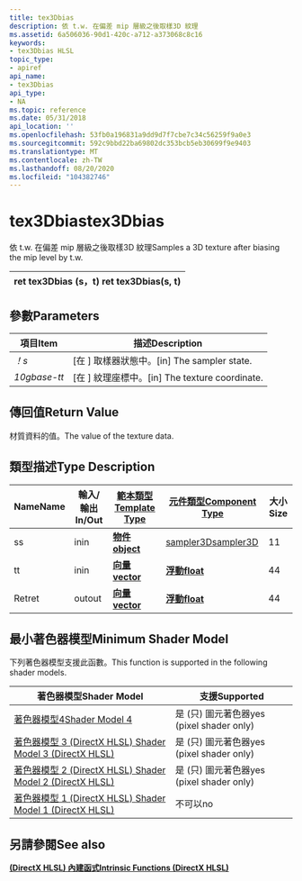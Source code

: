 ```yaml
---
title: tex3Dbias
description: 依 t.w. 在偏差 mip 層級之後取樣3D 紋理
ms.assetid: 6a506036-90d1-420c-a712-a373068c8c16
keywords:
- tex3Dbias HLSL
topic_type:
- apiref
api_name:
- tex3Dbias
api_type:
- NA
ms.topic: reference
ms.date: 05/31/2018
api_location: ''
ms.openlocfilehash: 53fb0a196831a9dd9d7f7cbe7c34c56259f9a0e3
ms.sourcegitcommit: 592c9bbd22ba69802dc353bcb5eb30699f9e9403
ms.translationtype: MT
ms.contentlocale: zh-TW
ms.lasthandoff: 08/20/2020
ms.locfileid: "104382746"
---
```

# <a name="tex3dbias"></a><span data-ttu-id="295af-104">tex3Dbias</span><span class="sxs-lookup"><span data-stu-id="295af-104">tex3Dbias</span></span>

<span data-ttu-id="295af-105">依 t.w. 在偏差 mip 層級之後取樣3D 紋理</span><span class="sxs-lookup"><span data-stu-id="295af-105">Samples a 3D texture after biasing the mip level by t.w.</span></span>



| <span data-ttu-id="295af-106">ret tex3Dbias (s，t) </span><span class="sxs-lookup"><span data-stu-id="295af-106">ret tex3Dbias(s, t)</span></span> |
|---------------------|



 

## <a name="parameters"></a><span data-ttu-id="295af-107">參數</span><span class="sxs-lookup"><span data-stu-id="295af-107">Parameters</span></span>



| <span data-ttu-id="295af-108">項目</span><span class="sxs-lookup"><span data-stu-id="295af-108">Item</span></span>                                                   | <span data-ttu-id="295af-109">描述</span><span class="sxs-lookup"><span data-stu-id="295af-109">Description</span></span>                               |
|--------------------------------------------------------|-------------------------------------------|
| <span data-ttu-id="295af-110"><span id="s"></span><span id="S"></span>*！*</span><span class="sxs-lookup"><span data-stu-id="295af-110"><span id="s"></span><span id="S"></span>*s*</span></span><br/> | <span data-ttu-id="295af-111">\[在 \] 取樣器狀態中。</span><span class="sxs-lookup"><span data-stu-id="295af-111">\[in\] The sampler state.</span></span><br/>      |
| <span data-ttu-id="295af-112"><span id="t"></span><span id="T"></span>*10gbase-t*</span><span class="sxs-lookup"><span data-stu-id="295af-112"><span id="t"></span><span id="T"></span>*t*</span></span><br/> | <span data-ttu-id="295af-113">\[在 \] 紋理座標中。</span><span class="sxs-lookup"><span data-stu-id="295af-113">\[in\] The texture coordinate.</span></span><br/> |



 

## <a name="return-value"></a><span data-ttu-id="295af-114">傳回值</span><span class="sxs-lookup"><span data-stu-id="295af-114">Return Value</span></span>

<span data-ttu-id="295af-115">材質資料的值。</span><span class="sxs-lookup"><span data-stu-id="295af-115">The value of the texture data.</span></span>

## <a name="type-description"></a><span data-ttu-id="295af-116">類型描述</span><span class="sxs-lookup"><span data-stu-id="295af-116">Type Description</span></span>



| <span data-ttu-id="295af-117">Name</span><span class="sxs-lookup"><span data-stu-id="295af-117">Name</span></span> | <span data-ttu-id="295af-118">輸入/輸出</span><span class="sxs-lookup"><span data-stu-id="295af-118">In/Out</span></span> | [<span data-ttu-id="295af-119">**範本類型**</span><span class="sxs-lookup"><span data-stu-id="295af-119">**Template Type**</span></span>](dx-graphics-hlsl-intrinsic-functions.md)                       | [<span data-ttu-id="295af-120">**元件類型**</span><span class="sxs-lookup"><span data-stu-id="295af-120">**Component Type**</span></span>](dx-graphics-hlsl-intrinsic-functions.md) | <span data-ttu-id="295af-121">大小</span><span class="sxs-lookup"><span data-stu-id="295af-121">Size</span></span> |
|------|--------|-------------------------------------------------------------------------------------|----------------------------------------------------------------|------|
| <span data-ttu-id="295af-122">s</span><span class="sxs-lookup"><span data-stu-id="295af-122">s</span></span>    | <span data-ttu-id="295af-123">in</span><span class="sxs-lookup"><span data-stu-id="295af-123">in</span></span>     | [<span data-ttu-id="295af-124">**物件**</span><span class="sxs-lookup"><span data-stu-id="295af-124">**object**</span></span>](dx-graphics-hlsl-intrinsic-functions.md) | [<span data-ttu-id="295af-125">sampler3D</span><span class="sxs-lookup"><span data-stu-id="295af-125">sampler3D</span></span>](dx-graphics-hlsl-sampler.md)                      | <span data-ttu-id="295af-126">1</span><span class="sxs-lookup"><span data-stu-id="295af-126">1</span></span>    |
| <span data-ttu-id="295af-127">t</span><span class="sxs-lookup"><span data-stu-id="295af-127">t</span></span>    | <span data-ttu-id="295af-128">in</span><span class="sxs-lookup"><span data-stu-id="295af-128">in</span></span>     | [<span data-ttu-id="295af-129">**向量**</span><span class="sxs-lookup"><span data-stu-id="295af-129">**vector**</span></span>](dx-graphics-hlsl-intrinsic-functions.md) | [<span data-ttu-id="295af-130">**浮動**</span><span class="sxs-lookup"><span data-stu-id="295af-130">**float**</span></span>](/windows/desktop/WinProg/windows-data-types)                        | <span data-ttu-id="295af-131">4</span><span class="sxs-lookup"><span data-stu-id="295af-131">4</span></span>    |
| <span data-ttu-id="295af-132">Ret</span><span class="sxs-lookup"><span data-stu-id="295af-132">ret</span></span>  | <span data-ttu-id="295af-133">out</span><span class="sxs-lookup"><span data-stu-id="295af-133">out</span></span>    | [<span data-ttu-id="295af-134">**向量**</span><span class="sxs-lookup"><span data-stu-id="295af-134">**vector**</span></span>](dx-graphics-hlsl-intrinsic-functions.md) | [<span data-ttu-id="295af-135">**浮動**</span><span class="sxs-lookup"><span data-stu-id="295af-135">**float**</span></span>](/windows/desktop/WinProg/windows-data-types)                        | <span data-ttu-id="295af-136">4</span><span class="sxs-lookup"><span data-stu-id="295af-136">4</span></span>    |



 

## <a name="minimum-shader-model"></a><span data-ttu-id="295af-137">最小著色器模型</span><span class="sxs-lookup"><span data-stu-id="295af-137">Minimum Shader Model</span></span>

<span data-ttu-id="295af-138">下列著色器模型支援此函數。</span><span class="sxs-lookup"><span data-stu-id="295af-138">This function is supported in the following shader models.</span></span>



| <span data-ttu-id="295af-139">著色器模型</span><span class="sxs-lookup"><span data-stu-id="295af-139">Shader Model</span></span>                                              | <span data-ttu-id="295af-140">支援</span><span class="sxs-lookup"><span data-stu-id="295af-140">Supported</span></span>               |
|-----------------------------------------------------------|-------------------------|
| [<span data-ttu-id="295af-141">著色器模型4</span><span class="sxs-lookup"><span data-stu-id="295af-141">Shader Model 4</span></span>](dx-graphics-hlsl-sm4.md)                | <span data-ttu-id="295af-142">是 (只) 圖元著色器</span><span class="sxs-lookup"><span data-stu-id="295af-142">yes (pixel shader only)</span></span> |
| [<span data-ttu-id="295af-143">著色器模型 3 (DirectX HLSL) </span><span class="sxs-lookup"><span data-stu-id="295af-143">Shader Model 3 (DirectX HLSL)</span></span>](dx-graphics-hlsl-sm3.md) | <span data-ttu-id="295af-144">是 (只) 圖元著色器</span><span class="sxs-lookup"><span data-stu-id="295af-144">yes (pixel shader only)</span></span> |
| [<span data-ttu-id="295af-145">著色器模型 2 (DirectX HLSL) </span><span class="sxs-lookup"><span data-stu-id="295af-145">Shader Model 2 (DirectX HLSL)</span></span>](dx-graphics-hlsl-sm2.md) | <span data-ttu-id="295af-146">是 (只) 圖元著色器</span><span class="sxs-lookup"><span data-stu-id="295af-146">yes (pixel shader only)</span></span> |
| [<span data-ttu-id="295af-147">著色器模型 1 (DirectX HLSL) </span><span class="sxs-lookup"><span data-stu-id="295af-147">Shader Model 1 (DirectX HLSL)</span></span>](dx-graphics-hlsl-sm1.md) | <span data-ttu-id="295af-148">不可以</span><span class="sxs-lookup"><span data-stu-id="295af-148">no</span></span>                      |



 

## <a name="see-also"></a><span data-ttu-id="295af-149">另請參閱</span><span class="sxs-lookup"><span data-stu-id="295af-149">See also</span></span>

<dl> <dt>

[<span data-ttu-id="295af-150">**(DirectX HLSL) 內建函式**</span><span class="sxs-lookup"><span data-stu-id="295af-150">**Intrinsic Functions (DirectX HLSL)**</span></span>](dx-graphics-hlsl-intrinsic-functions.md)
</dt> </dl>

 

